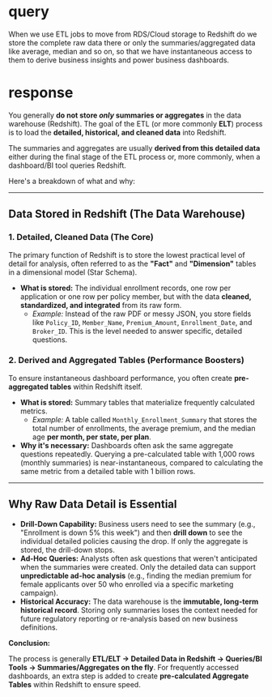 # query
When we use ETL jobs to move from RDS/Cloud storage to Redshift do we store the complete raw data there or only the summaries/aggregated data like average, median and so on, so that we have instantaneous access to them to derive business insights and power business dashboards.

# response
You generally **do not store *only* summaries or aggregates** in the data warehouse (Redshift). The goal of the ETL (or more commonly **ELT**) process is to load the **detailed, historical, and cleaned data** into Redshift.

The summaries and aggregates are usually **derived from this detailed data** either during the final stage of the ETL process or, more commonly, when a dashboard/BI tool queries Redshift.

Here's a breakdown of what and why:

***

## Data Stored in Redshift (The Data Warehouse)

### 1. Detailed, Cleaned Data (The Core)
The primary function of Redshift is to store the lowest practical level of detail for analysis, often referred to as the **"Fact"** and **"Dimension"** tables in a dimensional model (Star Schema).

* **What is stored:** The individual enrollment records, one row per application or one row per policy member, but with the data **cleaned, standardized, and integrated** from its raw form.
    * *Example:* Instead of the raw PDF or messy JSON, you store fields like `Policy_ID`, `Member_Name`, `Premium_Amount`, `Enrollment_Date`, and `Broker_ID`. This is the level needed to answer specific, detailed questions.

### 2. Derived and Aggregated Tables (Performance Boosters)
To ensure instantaneous dashboard performance, you often create **pre-aggregated tables** within Redshift itself.

* **What is stored:** Summary tables that materialize frequently calculated metrics.
    * *Example:* A table called `Monthly_Enrollment_Summary` that stores the total number of enrollments, the average premium, and the median age **per month, per state, per plan**.
* **Why it's necessary:** Dashboards often ask the same aggregate questions repeatedly. Querying a pre-calculated table with 1,000 rows (monthly summaries) is near-instantaneous, compared to calculating the same metric from a detailed table with 1 billion rows.

***

## Why Raw Data Detail is Essential

* **Drill-Down Capability:** Business users need to see the summary (e.g., "Enrollment is down 5% this week") and then **drill down** to see the individual detailed policies causing the drop. If only the aggregate is stored, the drill-down stops.
* **Ad-Hoc Queries:** Analysts often ask questions that weren't anticipated when the summaries were created. Only the detailed data can support **unpredictable ad-hoc analysis** (e.g., finding the median premium for female applicants over 50 who enrolled via a specific marketing campaign).
* **Historical Accuracy:** The data warehouse is the **immutable, long-term historical record**. Storing only summaries loses the context needed for future regulatory reporting or re-analysis based on new business definitions.

**Conclusion:**

The process is generally **ETL/ELT $\rightarrow$ Detailed Data in Redshift $\rightarrow$ Queries/BI Tools $\rightarrow$ Summaries/Aggregates on the fly**. For frequently accessed dashboards, an extra step is added to create **pre-calculated Aggregate Tables** within Redshift to ensure speed. 